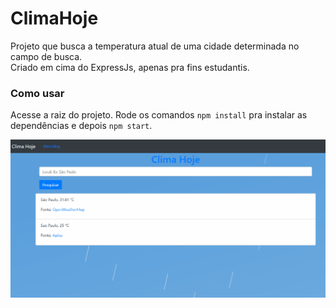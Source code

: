# ClimaHoje
Projeto que busca a temperatura atual de uma cidade determinada no campo de busca.  
Criado em cima do ExpressJs, apenas pra fins estudantis.

### Como usar
Acesse a raiz do projeto.
Rode os comandos `npm install` pra instalar as dependências e depois `npm start`.

![](gifExample.gif)
